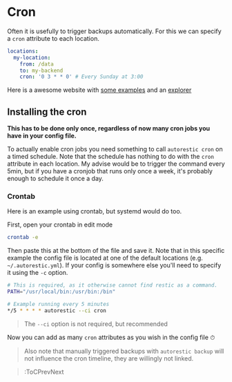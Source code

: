 # Cron

Often it is usefully to trigger backups automatically. For this we can specify a `cron` attribute to each location.

```yaml | .autorestic.yml
locations:
  my-location:
    from: /data
    to: my-backend
    cron: '0 3 * * 0' # Every Sunday at 3:00
```

Here is a awesome website with [some examples](https://crontab.guru/examples.html) and an [explorer](https://crontab.guru/)

## Installing the cron

**This has to be done only once, regardless of now many cron jobs you have in your config file.**

To actually enable cron jobs you need something to call `autorestic cron` on a timed schedule.
Note that the schedule has nothing to do with the `cron` attribute in each location.
My advise would be to trigger the command every 5min, but if you have a cronjob that runs only once a week, it's probably enough to schedule it once a day.

### Crontab

Here is an example using crontab, but systemd would do too.

First, open your crontab in edit mode

```bash
crontab -e
```

Then paste this at the bottom of the file and save it. Note that in this specific example the config file is located at one of the default locations (e.g. `~/.autorestic.yml`). If your config is somewhere else you'll need to specify it using the `-c` option.

```bash
# This is required, as it otherwise cannot find restic as a command.
PATH="/usr/local/bin:/usr/bin:/bin"

# Example running every 5 minutes
*/5 * * * * autorestic --ci cron
```

> The `--ci` option is not required, but recommended

Now you can add as many `cron` attributes as you wish in the config file ⏱

> Also note that manually triggered backups with `autorestic backup` will not influence the cron timeline, they are willingly not linked.

> :ToCPrevNext
